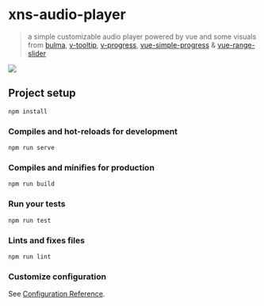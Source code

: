 # xns-audio-player

> a simple customizable audio player powered by vue and some visuals from <a target="_blank" href="https://github.com/jgthms/bulma">bulma</a>, <a target="_blank" href="https://github.com/Akryum/v-tooltip">v-tooltip</a>, <a target="_blank" href="https://github.com/MissHoya/v-progress">v-progress</a>, <a target="_blank" href="https://github.com/dzwillia/vue-simple-progress">vue-simple-progress</a> & <a target="_blank" href="https://github.com/ktsn/vue-range-slider">vue-range-slider</a>

<img src="https://res.cloudinary.com/djx5h4cjt/image/upload/v1551204571/random/xns-music-player-2.gif" />

## Project setup
```
npm install
```

### Compiles and hot-reloads for development
```
npm run serve
```

### Compiles and minifies for production
```
npm run build
```

### Run your tests
```
npm run test
```

### Lints and fixes files
```
npm run lint
```

### Customize configuration
See [Configuration Reference](https://cli.vuejs.org/config/).
